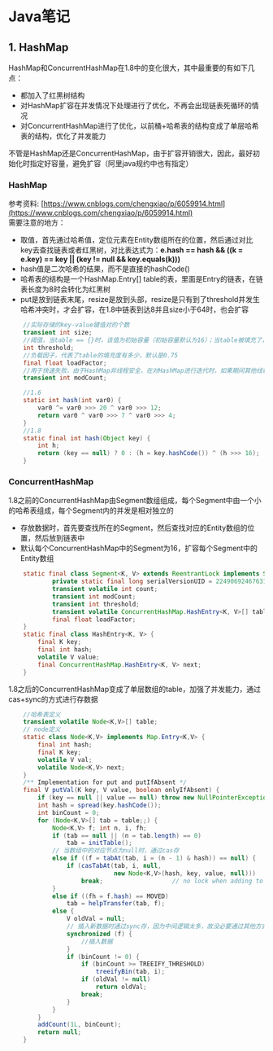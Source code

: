 # Java笔记

## 1. HashMap

HashMap和ConcurrentHashMap在1.8中的变化很大，其中最重要的有如下几点：

* 都加入了红黑树结构
* 对HashMap扩容在并发情况下处理进行了优化，不再会出现链表死循环的情况
* 对ConcurrentHashMap进行了优化，以前桶+哈希表的结构变成了单层哈希表的结构，优化了并发能力

不管是HashMap还是ConcurrentHashMap，由于扩容开销很大，因此，最好初始化时指定好容量，避免扩容（阿里java规约中也有指定）

### **HashMap**

参考资料:  [https://www.cnblogs.com/chengxiao/p/6059914.html](https://www.cnblogs.com/chengxiao/p/6059914.html)  
需要注意的地方：

* 取值，首先通过哈希值，定位元素在Entity数组所在的位置，然后通过对比key去查找链表或者红黑树，对比表达式为：**e.hash == hash && \(\(k = e.key\) == key \|\| \(key != null && key.equals\(k\)\)\)** 
* hash值是二次哈希的结果，而不是直接的hashCode\(\)
* 哈希表的结构是一个HashMap.Entry\[\] table的表，里面是Entry的链表，在链表长度为8时会转化为红黑树 
* put是放到链表末尾，resize是放到头部，resize是只有到了threshold并发生哈希冲突时，才会扩容，在1.8中链表到达8并且size小于64时，也会扩容

```java
    //实际存储的key-value键值对的个数
    transient int size;
    //阈值，当table == {}时，该值为初始容量（初始容量默认为16）；当table被填充了，也就是为table分配内存空间后，threshold一般为 capacity*loadFactory。HashMap在进行扩容时需要参考threshold
    int threshold;
    //负载因子，代表了table的填充度有多少，默认是0.75
    final float loadFactor;
    //用于快速失败，由于HashMap非线程安全，在对HashMap进行迭代时，如果期间其他线程的参与导致HashMap的结构发生变化了（比如put，remove等操作），需要抛出异常ConcurrentModificationException
    transient int modCount;

    //1.6
    static int hash(int var0) {
        var0 ^= var0 >>> 20 ^ var0 >>> 12;
        return var0 ^ var0 >>> 7 ^ var0 >>> 4;
    }
    //1.8
    static final int hash(Object key) {
        int h;
        return (key == null) ? 0 : (h = key.hashCode()) ^ (h >>> 16);
    }
```

### **ConcurrentHashMap**

1.8之前的ConcurrentHashMap由Segment数组组成，每个Segment中由一个小的哈希表组成，每个Segment内的并发是相对独立的

* 存放数据时，首先要查找所在的Segment，然后查找对应的Entity数组的位置，然后放到链表中
* 默认每个ConcurrentHashMap中的Segment为16，扩容每个Segment中的Entity数组



```java
    static final class Segment<K, V> extends ReentrantLock implements Serializable {
            private static final long serialVersionUID = 2249069246763182397L;
            transient volatile int count;
            transient int modCount;
            transient int threshold;
            transient volatile ConcurrentHashMap.HashEntry<K, V>[] table;
            final float loadFactor;
    }
    static final class HashEntry<K, V> {
        final K key;
        final int hash;
        volatile V value;
        final ConcurrentHashMap.HashEntry<K, V> next;
    }
```

1.8之后的ConcurrentHashMap变成了单层数组的table，加强了并发能力，通过cas+sync的方式进行存数据

```java
    //哈希表定义
    transient volatile Node<K,V>[] table;
    // node定义
    static class Node<K,V> implements Map.Entry<K,V> {
        final int hash;
        final K key;
        volatile V val;
        volatile Node<K,V> next;
    }
    /** Implementation for put and putIfAbsent */
    final V putVal(K key, V value, boolean onlyIfAbsent) {
        if (key == null || value == null) throw new NullPointerException();
        int hash = spread(key.hashCode());
        int binCount = 0;
        for (Node<K,V>[] tab = table;;) {
            Node<K,V> f; int n, i, fh;
            if (tab == null || (n = tab.length) == 0)
                tab = initTable();
            // 当数组中的对应节点为null时，通过cas存
            else if ((f = tabAt(tab, i = (n - 1) & hash)) == null) {
                if (casTabAt(tab, i, null,
                             new Node<K,V>(hash, key, value, null)))
                    break;                   // no lock when adding to empty bin
            }
            else if ((fh = f.hash) == MOVED)
                tab = helpTransfer(tab, f);
            else {
                V oldVal = null;
                // 插入新数据时通过sync存，因为中间逻辑太多，故没必要通过其他方式，sync最简单直接
                synchronized (f) {
                    //插入数据
                }
                if (binCount != 0) {
                    if (binCount >= TREEIFY_THRESHOLD)
                        treeifyBin(tab, i);
                    if (oldVal != null)
                        return oldVal;
                    break;
                }
            }
        }
        addCount(1L, binCount);
        return null;
    }
```

